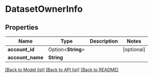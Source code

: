 # DatasetOwnerInfo

## Properties

Name | Type | Description | Notes
------------ | ------------- | ------------- | -------------
**account_id** | Option<**String**> |  | [optional]
**account_name** | **String** |  | 

[[Back to Model list]](../README.md#documentation-for-models) [[Back to API list]](../README.md#documentation-for-api-endpoints) [[Back to README]](../README.md)


